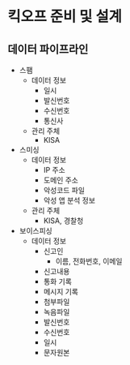# 킥오프 준비 및 설계

## 데이터 파이프라인

- 스팸
  - 데이터 정보
    - 일시
    - 발신번호
    - 수신번호
    - 통신사
  - 관리 주체
    - KISA
- 스미싱
  - 데이터 정보
    - IP 주소
    - 도메인 주소
    - 악성코드 파일
    - 악성 앱 분석 정보
  - 관리 주체
    - KISA, 경찰청
- 보이스피싱
  - 데이터 정보
    - 신고인
      - 이름, 전화번호, 이메일
    - 신고내용
    - 통화 기록
    - 메시지 기록
    - 첨부파일
    - 녹음파일
    - 발신번호
    - 수신번호
    - 일시
    - 문자원본


